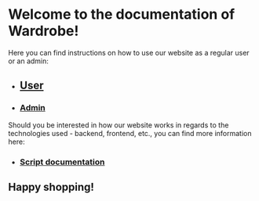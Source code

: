 # Welcome to the documentation of Wardrobe!

Here you can find instructions on how to use our website as a regular user or an admin:
- ## [User](User/User.md)
- ### [Admin](Admin/Admin.md)

Should you be interested in how our website works in regards to the technologies used - backend, frontend, etc., 
you can find more information here:
- ### [Script documentation](Script_documentation/Basic_Structure_of_the_Project.md)

## Happy shopping!
